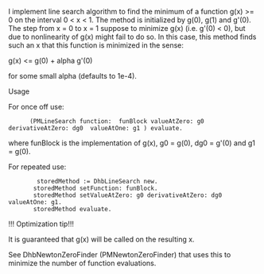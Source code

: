 I implement line search algorithm to find the minimum of a function g(x) >= 0 on the interval 0 < x < 1.
The method is initialized by g(0), g(1) and g'(0).
The step from x = 0 to x = 1 suppose to minimize g(x) (i.e. g'(0) < 0), but due to nonlinearity of g(x) might fail to do so.
In this case, this method finds such an x that this function is minimized in the sense:

g(x) <= g(0) + alpha g'(0)

for some small alpha (defaults to 1e-4).

Usage

For once off use: 

          (PMLineSearch function:  funBlock valueAtZero: g0  derivativeAtZero: dg0  valueAtOne: g1 ) evaluate.

where funBlock is the implementation of g(x), g0 = g(0), dg0 = g'(0) and g1 = g(0).

For repeated use:

            storedMethod := DhbLineSearch new.
           storedMethod setFunction: funBlock.
           storedMethod setValueAtZero: g0 derivativeAtZero: dg0  valueAtOne: g1.
           storedMethod evaluate. 
 
!!! Optimization tip!!!

It is guaranteed that g(x) will be called on the resulting x.

See DhbNewtonZeroFinder (PMNewtonZeroFinder) that uses this to minimize the number of function evaluations.